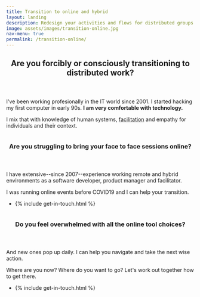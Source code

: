 ```yaml
---
title: Transition to online and hybrid 
layout: landing
description: Redesign your activities and flows for distributed groups
image: assets/images/transition-online.jpg
nav-menu: true
permalink: /transition-online/
---
```


<!-- Main -->
<div id="main">

<!-- One -->
<section id="one">
	<div class="inner">
		<header class="major">
			<h2>Are you forcibly or consciously transitioning to distributed work?</h2>
		</header>
		<p>I've been working profesionally in the IT world since 2001. I started hacking my first computer in early 90s. <strong>I am very comfortable with technology.</strong></p>
		<p>I mix that with knowledge of human systems, <a href="/facilitation">facilitation</a> and empathy for individuals and their context.</p>
	</div>
</section>

<!-- Two -->
<section id="two" class="spotlights">
	<section>
		<div class="image">
			<img src="{% link assets/images/overwhelmed-video.jpg %}" alt="" data-position="center center" />			
		</div>
		<div class="content">
			<div class="inner">
				<header class="major">
					<h3 id="kickoff">Are you struggling to bring your face to face sessions online?</h3>
				</header>				
				<p>I have extensive--since 2007--experience working remote and hybrid environments as a software developer, product manager and facilitator.</p>
				<p>I was running online events before COVID19 and I can help your transition.</p>
				<ul class="actions">
					<li>{% include get-in-touch.html %}</li>
				</ul>
			</div>
		</div>
	</section>
		<section>
		<div class="image">
			<img src="{% link assets/images/distributed-work.jpg %}" alt="" data-position="center center" />
		</div>
		<div class="content">
			<div class="inner">
				<header class="major">
					<h3 id="kickoff">Do you feel overwhelmed with all the online tool choices?</h3>
				</header>				
				<p>And new ones pop up daily. I can help you navigate and take the next wise action.</p>
				<p>Where are you now? Where do you want to go? Let's work out together how to get there.</p>
				<ul class="actions">
					<li>{% include get-in-touch.html %}</li>
				</ul>
			</div>
		</div>
	</section>
</section>

</div>
